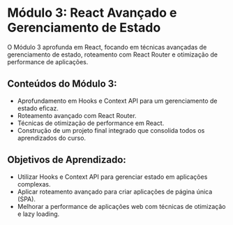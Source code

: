 # Módulo 3: React Avançado e Gerenciamento de Estado

O Módulo 3 aprofunda em React, focando em técnicas avançadas de gerenciamento de estado, roteamento com React Router e otimização de performance de aplicações.

## Conteúdos do Módulo 3:
- Aprofundamento em Hooks e Context API para um gerenciamento de estado eficaz.
- Roteamento avançado com React Router.
- Técnicas de otimização de performance em React.
- Construção de um projeto final integrado que consolida todos os aprendizados do curso.

## Objetivos de Aprendizado:
- Utilizar Hooks e Context API para gerenciar estado em aplicações complexas.
- Aplicar roteamento avançado para criar aplicações de página única (SPA).
- Melhorar a performance de aplicações web com técnicas de otimização e lazy loading.

